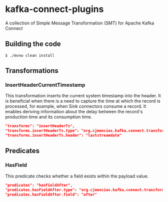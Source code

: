 # kafka-connect-plugins

A collection of Simple Message Transformation (SMT) for Apache Kafka Connect


## Building the code

    $ ./mvnw clean install

## Transformations

### InsertHeaderCurrentTimestamp

This transformation inserts the current system timestamp into the header. It is beneficial when there is a need to capture the time at which the record is processed, for example, when Sink connectors consume a record. It enables deriving information about the delay between the record's production time and its consumption time.

```json
"transforms": "insertHeaderTs",
"transforms.insertHeaderTs.type": "org.cjmencias.kafka.connect.transforms.InsertHeaderCurrentTimestamp",
"transforms.insertHeaderTs.header": "laststreamdate"
```

## Predicates

### HasField

This predicate checks whether a field exists within the payload value.

```json
"predicates": "hasFieldAfter",
"predicates.hasFieldAfter.type": "org.cjmencias.kafka.connect.transforms.predicates.HasField",
"predicates.hasFieldAfter.field": "after"
```
